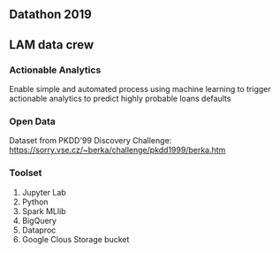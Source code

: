 ## Datathon 2019

## LAM data crew

### Actionable Analytics 

Enable simple and automated process using machine learning to trigger actionable analytics to predict highly probable loans defaults

### Open Data
Dataset from PKDD'99 Discovery Challenge:  
https://sorry.vse.cz/~berka/challenge/pkdd1999/berka.htm

### Toolset

1. Jupyter Lab
2. Python
3. Spark MLlib
4. BigQuery
5. Dataproc
6. Google Clous Storage bucket



